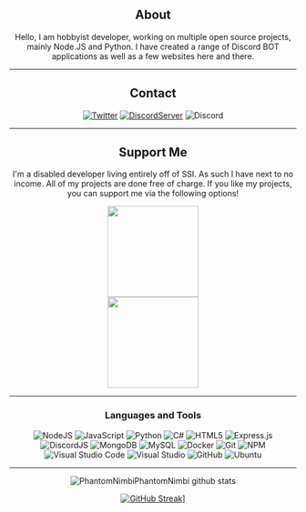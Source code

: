 <div align="center">
  
## About
Hello, I am hobbyist developer, working on multiple open source projects, mainly Node.JS and Python. I have created a range of Discord BOT applications as well as a few websites here and there.

-------------------

## Contact
<a href="https://twitter.com/_Nimbi">![Twitter](https://img.shields.io/badge/_Nimbi-%231DA1F2.svg?style=for-the-badge&logo=Twitter&logoColor=white)</a> <a href="https://discord.me/developer-corner"> ![DiscordServer](https://img.shields.io/discord/801125364218200074?label=Discord%20Server&logo=Discord&colorB=5865F2&style=for-the-badge&logoColor=white)</a> ![Discord](https://img.shields.io/badge/Nimbi%234961-%237289DA.svg?style=for-the-badge&logo=discord&logoColor=white)

-------------------

## Support Me

I'm a disabled developer living entirely off of SSI. As such I have next to no income. All of my projects are done free of charge. If you like my projects, you can support me via the following options!

<a href="https://www.patreon.com/Nimbi">
  <img src="https://c5.patreon.com/external/logo/become_a_patron_button@2x.png" width="160">
</a><br />
<a href="https://www.paypal.com/donate?business=3HAT4QG73B63G&no_recurring=0&currency_code=USD">
  <img src="https://i.imgur.com/Zes9bHO.png" width="160">
</a>

-------------------

### Languages and Tools  
![NodeJS](https://img.shields.io/badge/node.js-%2343853D.svg?style=for-the-badge&logo=node.js&logoColor=white) ![JavaScript](https://img.shields.io/badge/javascript-%23323330.svg?style=for-the-badge&logo=javascript&logoColor=%23F7DF1E) ![Python](https://img.shields.io/badge/python-%2314354C.svg?style=for-the-badge&logo=python&logoColor=white) ![C#](https://img.shields.io/badge/c%23-%23239120.svg?style=for-the-badge&logo=c-sharp&logoColor=white) ![HTML5](https://img.shields.io/badge/html5-%23E34F26.svg?style=for-the-badge&logo=html5&logoColor=white) ![Express.js](https://img.shields.io/badge/express.js-%23404d59.svg?style=for-the-badge&logo=express&logoColor=%2361DAFB) ![DiscordJS](https://img.shields.io/badge/discord.js-%232C3454.svg?style=for-the-badge&logo=Discord&logoColor=Blue) ![MongoDB](https://img.shields.io/badge/MongoDB-%234ea94b.svg?style=for-the-badge&logo=mongodb&logoColor=white) ![MySQL](https://img.shields.io/badge/mysql-%2300f.svg?style=for-the-badge&logo=mysql&logoColor=white) ![Docker](https://img.shields.io/badge/docker-%230db7ed.svg?style=for-the-badge&logo=docker&logoColor=white) ![Git](https://img.shields.io/badge/git-%23F05033.svg?style=for-the-badge&logo=git&logoColor=white) ![NPM](https://img.shields.io/badge/NPM-%23000000.svg?style=for-the-badge&logo=npm&logoColor=white) ![Visual Studio Code](https://img.shields.io/badge/VisualStudioCode-0078d7.svg?style=for-the-badge&logo=visual-studio-code&logoColor=white) ![Visual Studio](https://img.shields.io/badge/VisualStudio-5C2D91.svg?style=for-the-badge&logo=visual-studio&logoColor=white) ![GitHub](https://img.shields.io/badge/github-%23121011.svg?style=for-the-badge&logo=github&logoColor=white) ![Ubuntu](https://img.shields.io/badge/Ubuntu-E95420?style=for-the-badge&logo=ubuntu&logoColor=white)
  
-------------------
  
![PhantomNimbiPhantomNimbi github stats](https://github-readme-stats.vercel.app/api?username=PhantomNimbi&show_icons=true&theme=radical&count_private=true&include_all_commits=true)

[![GitHub Streak](http://github-readme-streak-stats.herokuapp.com?user=PhantomNimbi&theme=radical)](https://git.io/streak-stats)]

 <div>
